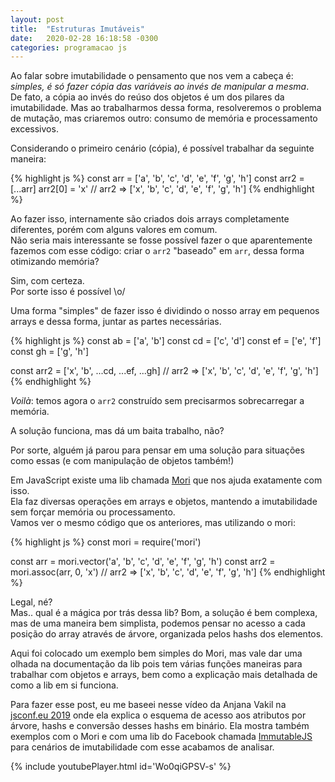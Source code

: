 ```yaml
---
layout: post
title:  "Estruturas Imutáveis"
date:   2020-02-28 16:18:58 -0300
categories: programacao js
---
```

Ao falar sobre imutabilidade o pensamento que nos vem a cabeça é: _simples, é só fazer cópia das variáveis ao invés de manipular a mesma_.  
De fato, a cópia ao invés do reúso dos objetos é um dos pilares da imutabilidade. Mas ao trabalharmos dessa forma, resolveremos o problema de mutação, mas criaremos outro: consumo de memória e processamento excessivos.

Considerando o primeiro cenário (cópia), é possível trabalhar da seguinte maneira:

{% highlight js %}
const arr = ['a', 'b', 'c', 'd', 'e', 'f', 'g', 'h']
const arr2 = [...arr]
arr2[0] = 'x'
// arr2 => ['x', 'b', 'c', 'd', 'e', 'f', 'g', 'h']
{% endhighlight %}

Ao fazer isso, internamente são criados dois arrays completamente diferentes, porém com alguns valores em comum.  
Não seria mais interessante se fosse possível fazer o que aparentemente fazemos com esse código: criar o `arr2` "baseado" em `arr`, dessa forma otimizando memória?

Sim, com certeza.  
Por sorte isso é possível \o/

Uma forma "simples" de fazer isso é dividindo o nosso array em pequenos arrays e dessa forma, juntar as partes necessárias.

{% highlight js %}
const ab = ['a', 'b']
const cd = ['c', 'd']
const ef = ['e', 'f']
const gh = ['g', 'h']

const arr2 = ['x', 'b', ...cd, ...ef, ...gh]
// arr2 => ['x', 'b', 'c', 'd', 'e', 'f', 'g', 'h']
{% endhighlight %}

_Voilà_: temos agora o `arr2` construído sem precisarmos sobrecarregar a memória.

A solução funciona, mas dá um baita trabalho, não?

Por sorte, alguém já parou para pensar em uma solução para situações como essas (e com manipulação de objetos também!)

Em JavaScript existe uma lib chamada [Mori](https://swannodette.github.io/mori) que nos ajuda exatamente com isso.  
Ela faz diversas operações em arrays e objetos, mantendo a imutabilidade sem forçar memória ou processamento.  
Vamos ver o mesmo código que os anteriores, mas utilizando o mori:

{% highlight js %}
const mori = require('mori')

const arr = mori.vector('a', 'b', 'c', 'd', 'e', 'f', 'g', 'h')
const arr2 = mori.assoc(arr, 0, 'x')
// arr2 => ['x', 'b', 'c', 'd', 'e', 'f', 'g', 'h']
{% endhighlight %}


Legal, né?  
Mas.. qual é a mágica por trás dessa lib?
Bom, a solução é bem complexa, mas de uma maneira bem simplista, podemos pensar no acesso a cada posição do array através de árvore, organizada pelos hashs dos elementos. 

Aqui foi colocado um exemplo bem simples do Mori, mas vale dar uma olhada na documentação da lib pois tem várias funções maneiras para trabalhar com objetos e arrays, bem como a explicação mais detalhada de como a lib em si funciona.

Para fazer esse post, eu me baseei nesse vídeo da Anjana Vakil na [jsconf.eu 2019](https://jsconf.eu) onde ela explica o esquema de acesso aos atributos por árvore, hashs e conversão desses hashs em binário. Ela mostra também exemplos com o Mori e com uma lib do Facebook chamada [ImmutableJS](https://immutable-js.github.io/immutable-js/) para cenários de imutabilidade com esse acabamos de analisar. 

{% include youtubePlayer.html id='Wo0qiGPSV-s' %}
